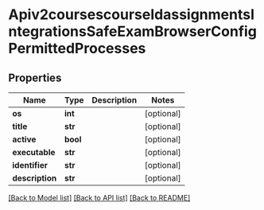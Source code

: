 # Apiv2coursescourseIdassignmentsIntegrationsSafeExamBrowserConfigPermittedProcesses

## Properties
Name | Type | Description | Notes
------------ | ------------- | ------------- | -------------
**os** | **int** |  | [optional] 
**title** | **str** |  | [optional] 
**active** | **bool** |  | [optional] 
**executable** | **str** |  | [optional] 
**identifier** | **str** |  | [optional] 
**description** | **str** |  | [optional] 

[[Back to Model list]](../README.md#documentation-for-models) [[Back to API list]](../README.md#documentation-for-api-endpoints) [[Back to README]](../README.md)

